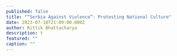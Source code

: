 ```yaml
---
published: false
title: "“Serbia Against Violence”: Protesting National Culture"
date: 2023-07-18T21:09:00.000Z
author: Rittik Bhattacharya
description: t
featured: ""
caption: ""
---
```

<script>
import Image from '$lib/components/Image.svelte'
</script>
